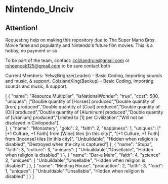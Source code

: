 # Nintendo_Unciv
## Attention!
Requesting help on making this repository due to The Super Mario Bros. Movie fame and popularity and Nintendo's future film movies. This is a hobby, no payment or so.

To be part of the team, contact: colziandrule@gmail.com or rsheencab125@gmail.com to be sure contact both

Current Members:
YelwzBrignze(Leader) - Basic Coding, Importing sounds and music, & support.
ColziandKing(Backup) - Basic Coding, Importing sounds and music, & support.

[
  {
        "name": "Resource Multiplier",
        "isNationalWonder": "true",
        "cost": 500,
        "uniques": ["Double quantity of [Horses] produced","Double quantity of [Iron] produced","Double quantity of [Coal] produced","Double quantity of [Oil] produced","Double quantity of [Aluminum] produced","Double quantity of [Uranium] produced","Limited to [1] per Civilization","Will not be displayed in Civilopedia"],     
    },
  {
		"name": "Monastery",
		"gold": 2,
		"faith": 2,
    "happiness": 1,
		"uniques": ["[+1 Culture, +1 Faith] from [Wine] tiles [in this city]",
			"[+1 Culture, +1 Faith] from [Incense] tiles [in this city]",
			"Unbuildable", "Hidden when religion is disabled", "Destroyed when the city is captured"]
	},
  {
        "name": "Stupa",
        "faith": 3,
        "culture": 3,
        "uniques": [
            "Unbuildable","Unsellable",
            "Hidden when religion is disabled"
        ]
    },
    {
        "name": "Dar-e Mehr",
        "faith": 4,
        "science" 2,
        "uniques": [
            "Unbuildable","Unsellable",
            "Hidden when religion is disabled"
        ]
    },
    {
        "name": "Meeting House",
        "production": 2,
        "faith": 3,
        "food": 1,
        "uniques": [
            "Unbuildable","Unsellable",
            "Hidden when religion is disabled"
        ]
    }
]

